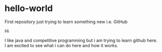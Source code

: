 # hello-world
First repository just trying to learn something new i.e. GitHub

Hi

I like java and competitive programming but i am trying to learn github here.
I am excited to see what i can do here and how it works.
